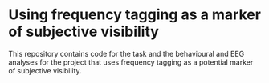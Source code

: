# Using frequency tagging as a marker of subjective visibility

This repository contains code for the task and the behavioural and EEG analyses for the project that uses frequency tagging as a potential marker of subjective visibility.

